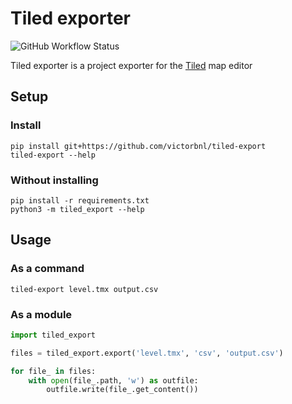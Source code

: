 # Tiled exporter

![GitHub Workflow Status](https://img.shields.io/github/actions/workflow/status/victorbnl/tiled-export/test.yml?label=tests)

Tiled exporter is a project exporter for the
[Tiled](https://www.mapeditor.org/) map editor

## Setup

### Install

```
pip install git+https://github.com/victorbnl/tiled-export
tiled-export --help
```

### Without installing

```
pip install -r requirements.txt
python3 -m tiled_export --help
```

## Usage

### As a command

```
tiled-export level.tmx output.csv
```

### As a module

```py
import tiled_export

files = tiled_export.export('level.tmx', 'csv', 'output.csv')

for file_ in files:
    with open(file_.path, 'w') as outfile:
        outfile.write(file_.get_content())
```
